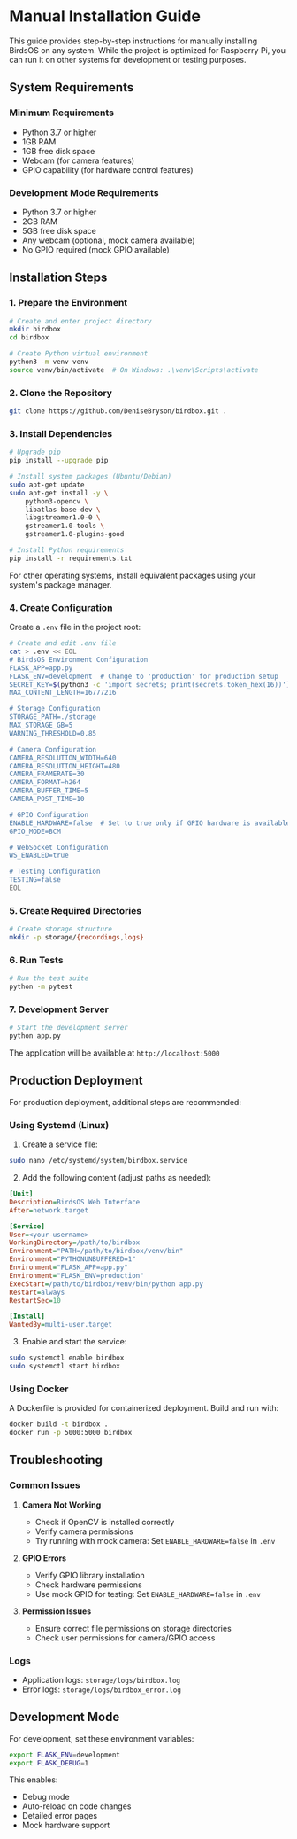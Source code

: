 # Manual Installation Guide

This guide provides step-by-step instructions for manually installing BirdsOS on any system. While the project is optimized for Raspberry Pi, you can run it on other systems for development or testing purposes.

## System Requirements

### Minimum Requirements
- Python 3.7 or higher
- 1GB RAM
- 1GB free disk space
- Webcam (for camera features)
- GPIO capability (for hardware control features)

### Development Mode Requirements
- Python 3.7 or higher
- 2GB RAM
- 5GB free disk space
- Any webcam (optional, mock camera available)
- No GPIO required (mock GPIO available)

## Installation Steps

### 1. Prepare the Environment

```bash
# Create and enter project directory
mkdir birdbox
cd birdbox

# Create Python virtual environment
python3 -m venv venv
source venv/bin/activate  # On Windows: .\venv\Scripts\activate
```

### 2. Clone the Repository

```bash
git clone https://github.com/DeniseBryson/birdbox.git .
```

### 3. Install Dependencies

```bash
# Upgrade pip
pip install --upgrade pip

# Install system packages (Ubuntu/Debian)
sudo apt-get update
sudo apt-get install -y \
    python3-opencv \
    libatlas-base-dev \
    libgstreamer1.0-0 \
    gstreamer1.0-tools \
    gstreamer1.0-plugins-good

# Install Python requirements
pip install -r requirements.txt
```

For other operating systems, install equivalent packages using your system's package manager.

### 4. Create Configuration

Create a `.env` file in the project root:

```bash
# Create and edit .env file
cat > .env << EOL
# BirdsOS Environment Configuration
FLASK_APP=app.py
FLASK_ENV=development  # Change to 'production' for production setup
SECRET_KEY=$(python3 -c 'import secrets; print(secrets.token_hex(16))')
MAX_CONTENT_LENGTH=16777216

# Storage Configuration
STORAGE_PATH=./storage
MAX_STORAGE_GB=5
WARNING_THRESHOLD=0.85

# Camera Configuration
CAMERA_RESOLUTION_WIDTH=640
CAMERA_RESOLUTION_HEIGHT=480
CAMERA_FRAMERATE=30
CAMERA_FORMAT=h264
CAMERA_BUFFER_TIME=5
CAMERA_POST_TIME=10

# GPIO Configuration
ENABLE_HARDWARE=false  # Set to true only if GPIO hardware is available
GPIO_MODE=BCM

# WebSocket Configuration
WS_ENABLED=true

# Testing Configuration
TESTING=false
EOL
```

### 5. Create Required Directories

```bash
# Create storage structure
mkdir -p storage/{recordings,logs}
```

### 6. Run Tests

```bash
# Run the test suite
python -m pytest
```

### 7. Development Server

```bash
# Start the development server
python app.py
```

The application will be available at `http://localhost:5000`

## Production Deployment

For production deployment, additional steps are recommended:

### Using Systemd (Linux)

1. Create a service file:
```bash
sudo nano /etc/systemd/system/birdbox.service
```

2. Add the following content (adjust paths as needed):
```ini
[Unit]
Description=BirdsOS Web Interface
After=network.target

[Service]
User=<your-username>
WorkingDirectory=/path/to/birdbox
Environment="PATH=/path/to/birdbox/venv/bin"
Environment="PYTHONUNBUFFERED=1"
Environment="FLASK_APP=app.py"
Environment="FLASK_ENV=production"
ExecStart=/path/to/birdbox/venv/bin/python app.py
Restart=always
RestartSec=10

[Install]
WantedBy=multi-user.target
```

3. Enable and start the service:
```bash
sudo systemctl enable birdbox
sudo systemctl start birdbox
```

### Using Docker

A Dockerfile is provided for containerized deployment. Build and run with:

```bash
docker build -t birdbox .
docker run -p 5000:5000 birdbox
```

## Troubleshooting

### Common Issues

1. **Camera Not Working**
   - Check if OpenCV is installed correctly
   - Verify camera permissions
   - Try running with mock camera: Set `ENABLE_HARDWARE=false` in `.env`

2. **GPIO Errors**
   - Verify GPIO library installation
   - Check hardware permissions
   - Use mock GPIO for testing: Set `ENABLE_HARDWARE=false` in `.env`

3. **Permission Issues**
   - Ensure correct file permissions on storage directories
   - Check user permissions for camera/GPIO access

### Logs

- Application logs: `storage/logs/birdbox.log`
- Error logs: `storage/logs/birdbox_error.log`

## Development Mode

For development, set these environment variables:
```bash
export FLASK_ENV=development
export FLASK_DEBUG=1
```

This enables:
- Debug mode
- Auto-reload on code changes
- Detailed error pages
- Mock hardware support 